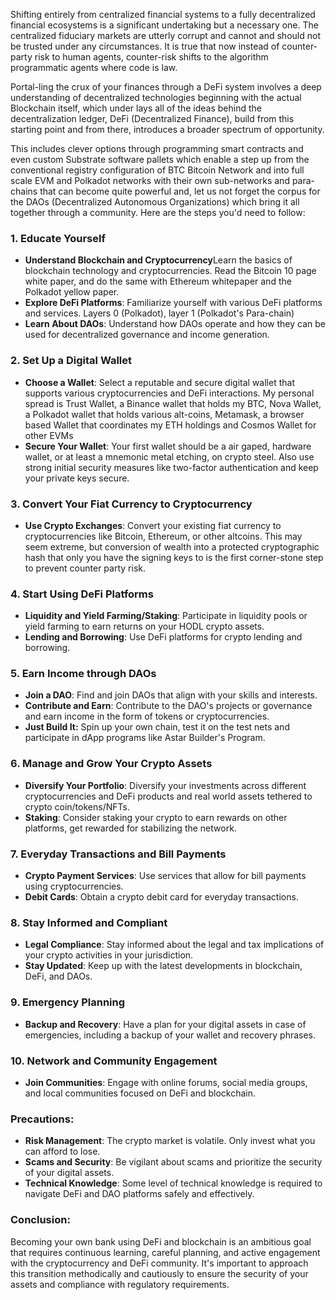 Shifting entirely from centralized financial systems to a fully decentralized financial ecosystems is a significant undertaking but a necessary one. The centralized fiduciary markets are utterly corrupt and cannot and should not be trusted under any circumstances.  It is true that now instead of counter-party risk to human agents, counter-risk shifts to the algorithm programmatic agents where code is law.

Portal-ling the crux of your finances through a DeFi system involves a deep understanding of decentralized technologies beginning with the actual Blockchain itself, which under lays all of the ideas behind the decentralization ledger, DeFi (Decentralized Finance), build from this starting point and from there, introduces a broader spectrum of opportunity.   

This includes clever options through programming smart contracts and even custom Substrate software pallets which enable a step up from the conventional registry configuration of BTC Bitcoin Network and into full scale EVM and Polkadot networks with their own sub-networks and para-chains that can become quite powerful  and, let us not forget the corpus for the DAOs (Decentralized Autonomous Organizations) which bring it all together through a community. Here are the steps you'd need to follow:

### 1. Educate Yourself

- **Understand Blockchain and Cryptocurrency**Learn the basics of blockchain technology and cryptocurrencies.  Read the Bitcoin 10 page white paper, and do the same with Ethereum whitepaper and the Polkadot yellow paper.
- **Explore DeFi Platforms**: Familiarize yourself with various DeFi platforms and services.  Layers 0 (Polkadot), layer 1 (Polkadot's Para-chain)
- **Learn About DAOs**: Understand how DAOs operate and how they can be used for decentralized governance and income generation.

### 2. Set Up a Digital Wallet

- **Choose a Wallet**: Select a reputable and secure digital wallet that supports various cryptocurrencies and DeFi interactions.  My personal spread is Trust Wallet, a Binance wallet that holds my BTC, Nova Wallet, a Polkadot wallet that holds various alt-coins, Metamask, a browser based Wallet that coordinates my ETH holdings and Cosmos Wallet for other EVMs
- **Secure Your Wallet**: Your first wallet should be a air gaped, hardware wallet, or at least a mnemonic metal etching, on crypto steel.  Also use strong initial security measures like two-factor authentication and keep your private keys secure.

### 3. Convert Your Fiat Currency to Cryptocurrency

- **Use Crypto Exchanges**: Convert your existing fiat currency to cryptocurrencies like Bitcoin, Ethereum, or other altcoins.  This may seem extreme, but conversion of wealth into a protected cryptographic hash that only you have the signing keys to is the first corner-stone step to prevent counter party risk.

### 4. Start Using DeFi Platforms

- **Liquidity and Yield Farming/Staking**: Participate in liquidity pools or yield farming to earn returns on your HODL crypto assets.
- **Lending and Borrowing**: Use DeFi platforms for crypto lending and borrowing.

### 5. Earn Income through DAOs

- **Join a DAO**: Find and join DAOs that align with your skills and interests.
- **Contribute and Earn**: Contribute to the DAO's projects or governance and earn income in the form of tokens or cryptocurrencies.
- **Just Build It:** Spin up your own chain, test it on the test nets and participate in dApp programs like Astar Builder's Program.

### 6. Manage and Grow Your Crypto Assets

- **Diversify Your Portfolio**: Diversify your investments across different cryptocurrencies and DeFi products and real world assets tethered to crypto coin/tokens/NFTs.
- **Staking**: Consider staking your crypto to earn rewards on other platforms, get rewarded for stabilizing the network.

### 7. Everyday Transactions and Bill Payments

- **Crypto Payment Services**: Use services that allow for bill payments using cryptocurrencies.
- **Debit Cards**: Obtain a crypto debit card for everyday transactions.

### 8. Stay Informed and Compliant

- **Legal Compliance**: Stay informed about the legal and tax implications of your crypto activities in your jurisdiction.
- **Stay Updated**: Keep up with the latest developments in blockchain, DeFi, and DAOs.

### 9. Emergency Planning

- **Backup and Recovery**: Have a plan for your digital assets in case of emergencies, including a backup of your wallet and recovery phrases.

### 10. Network and Community Engagement

- **Join Communities**: Engage with online forums, social media groups, and local communities focused on DeFi and blockchain.

### Precautions:

- **Risk Management**: The crypto market is volatile. Only invest what you can afford to lose.
- **Scams and Security**: Be vigilant about scams and prioritize the security of your digital assets.
- **Technical Knowledge**: Some level of technical knowledge is required to navigate DeFi and DAO platforms safely and effectively.

### Conclusion:

Becoming your own bank using DeFi and blockchain is an ambitious goal that requires continuous learning, careful planning, and active engagement with the cryptocurrency and DeFi community. It's important to approach this transition methodically and cautiously to ensure the security of your assets and compliance with regulatory requirements.